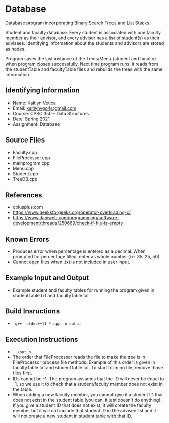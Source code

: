 # Database
Database program incorporating Binary Search Trees and List Stacks. 

Student and faculty database. Every student is associated with one faculty member as their advisor, and every advisor has a list of student(s) as their advisees. Identifying information about the students and advisors are stored as nodes. 

Program saves the last instance of the Trees/Menu (student and faculty) when program closes successfully. Next time program runs, it reads from the studentTable and facultyTable files and rebuilds the trees with the same information. 

## Identifying Information

* Name: Kaitlyn Vetica
* Email: kaitlynvgolf@gmail.com
* Course: CPSC 350 - Data Structures
* Date: Spring 2021
* Assignment: Database

## Source Files

* Faculty.cpp
* FileProcessor.cpp
* mainprogram.cpp
* Menu.cpp
* Student.cpp
* TreeDB.cpp

## References

* cplusplus.com
* https://www.geeksforgeeks.org/operator-overloading-c/
* https://www.daniweb.com/programming/software-development/threads/250669/check-if-file-is-empty

## Known Errors

* Produces error when percentage is entered as a decimal. When prompted for percentage filled, enter as whole number (i.e. 35, 25, 50).
* Cannot open files when .txt is not included in user input.

## Example Input and Output 

* Example student and faculty tables for running the program given in studentTable.txt and facultyTable.txt

## Build Insructions

* <code> g++ -std=c++11 *.cpp -o out.o </code>

## Execution Instructions

* <code> ./out.o </code>
* The order that FileProcessor reads the file to make the tree is in FileProcessor process file methods. Example of this order is given in facultyTable.txt and studentTable.txt. To start from no file, remove those files first. 
* IDs cannot be -1. The program assumes that the ID will never be equal to -1, so we use it to check that a student/faculty member does not exist in the table. 
* When adding a new faculty member, you cannot give it a student ID that does not exist in the student table (you can, it just doesn't do anything). If you give a student ID that does not exist, it will create the faculty member but it will not include that student ID in the advisee list and it will not create a new student in student table with that ID.
